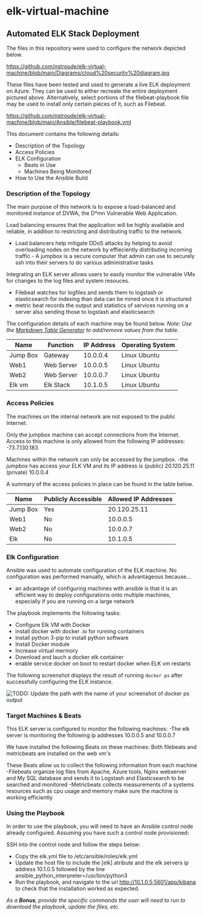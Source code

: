 # elk-virtual-machine
## Automated ELK Stack Deployment

The files in this repository were used to configure the network depicted below.

https://github.com/nstroude/elk-virtual-machine/blob/main/Diagrams/cloud%20security%20diagram.jpg

These files have been tested and used to generate a live ELK deployment on Azure. They can be used to either recreate the entire deployment pictured above. Alternatively, select portions of the filebeat-playbook file may be used to install only certain pieces of it, such as Filebeat.

https://github.com/nstroude/elk-virtual-machine/blob/main/Ansible/filebeat-playbook.yml

This document contains the following details:
- Description of the Topology
- Access Policies
- ELK Configuration
  - Beats in Use
  - Machines Being Monitored
- How to Use the Ansible Build


### Description of the Topology

The main purpose of this network is to expose a load-balanced and monitored instance of DVWA, the D*mn Vulnerable Web Application.

Load balancing ensures that the application will be highly available and reliable, in addition to restricting and distributing traffic to the network.
- Load balancers help mitigate DDoS attacks by helping to avoid overloading nodes on the network by effieciently distributing incoming traffic                          - A jumpbox is a secure computer that admin can use to securely ssh into their servers to do various administrative tasks

Integrating an ELK server allows users to easily monitor the vulnerable VMs for changes to the log files and system resouces.
- Filebeat watches for logfiles and sends them to logstash or elasticsearch for indexing than data can be mined once it is structured
- metric beat records the output and statistics of services running on a server also sending those to logstash and elasticsearch

The configuration details of each machine may be found below.
_Note: Use the [Markdown Table Generator](http://www.tablesgenerator.com/markdown_tables) to add/remove values from the table_.

| Name     | Function | IP Address | Operating System |
|----------|----------|------------|------------------|
| Jump Box | Gateway  | 10.0.0.4   | Linux Ubuntu     |
| Web1     |Web Server| 10.0.0.5   | Linux Ubuntu     |
| Web2     |Web Server| 10.0.0.7   | Linux Ubuntu     |
| Elk vm   | Elk Stack| 10.1.0.5   | Linux Ubuntu     |

### Access Policies

The machines on the internal network are not exposed to the public Internet. 

Only the jumpbox machine can accept connections from the Internet. Access to this machine is only allowed from the following IP addresses:
-73.7.130.183

Machines within the network can only be accessed by the jumpbox.
-the jumpbox has access your ELK VM and its IP address is (public) 20.120.25.11 (private) 10.0.0.4 

A summary of the access policies in place can be found in the table below.

| Name     | Publicly Accessible | Allowed IP Addresses |
|----------|---------------------|----------------------|
| Jump Box | Yes                 | 20.120.25.11         |
|  Web1    | No                  | 10.0.0.5             |
|  Web2    | No                  | 10.0.0.7             |
|  Elk     | No                  | 10.1.0.5             |

### Elk Configuration

Ansible was used to automate configuration of the ELK machine. No configuration was performed manually, which is advantageous because...
- an advantage of configuring machines with ansible is that it is an efficient way to deploy configurations onto multiple machines, especially if you are running on a large network

The playbook implements the following tasks:
- Configure Elk VM with Docker
- install docker with docker .io for running containers
- Install python 3-pip to install python software
- Install Docker module
- Increase virtual mermory
- Download and lauch a docker elk container
- enable service docker on boot to restart docker when ELK vm restarts

The following screenshot displays the result of running `docker ps` after successfully configuring the ELK instance.

![TODO: Update the path with the name of your screenshot of docker ps output](Images/docker_ps_output.png)

### Target Machines & Beats
This ELK server is configured to monitor the following machines:
-The elk server is monitoring the following ip addresses 10.0.0.5 and 10.0.0.7

We have installed the following Beats on these machines:
Both filebeats and metricbeats are installed on the web vm's

These Beats allow us to collect the following information from each machine
-Filebeats organize log files from Apache, Azure tools, Nginx webserver and My SQL database and sends it to Logstash and Elasticsearch to be searched and monitored
-Metricbeats collects measurements of a systems resources such as cpu usage and memory make sure the machine is working efficiently

### Using the Playbook
In order to use the playbook, you will need to have an Ansible control node already configured. Assuming you have such a control node provisioned: 

SSH into the control node and follow the steps below:
- Copy the elk.yml file to /etc/ansible/roles/elk.yml
- Update the host file to include the [elk] atribute and the elk servers ip address 10.1.0.5 followed by the line ansible_python_interpreter=/usr/bin/python3
- Run the playbook, and navigate to the url http://10.1.0.5:5601/app/kibana to check that the installation worked as expected.

_As a **Bonus**, provide the specific commands the user will need to run to download the playbook, update the files, etc._

